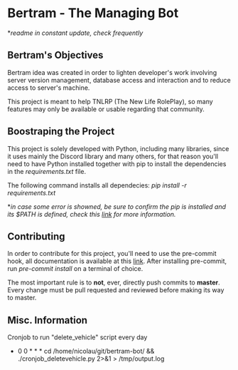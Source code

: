 # **Bertram - The Managing Bot**
**readme in constant update, check frequently*

## **Bertram's Objectives**
Bertram idea was created in order to lighten developer's work involving server version management, database access and interaction and to reduce access to server's machine.

This project is meant to help TNLRP (The New Life RolePlay), so many features may only be available or usable regarding that community.

## **Boostraping the Project**
This project is solely developed with Python, including many libraries, since it uses mainly the Discord library and many others, for that reason you'll need to have Python installed together with pip to install the dependencies in the *requirements.txt* file.

The following command installs all dependecies: *pip install -r requirements.txt*

**in case some error is showned, be sure to confirm the pip is installed and its $PATH is defined, check this [link](https://pip.pypa.io/en/stable/installation/) for more information.*

## **Contributing**
In order to contribute for this project, you'll need to use the pre-commit hook, all documentation is available at this [link](https://pre-commit.com/).
After installing pre-commit, run *pre-commit install* on a terminal of choice.

The most important rule is to **not**, ever, directly push commits to **master**. Every change must be pull requested and reviewed before making its way to master.

## **Misc. Information**
Cronjob to run "delete_vehicle" script every day
- 0 0 * * * cd /home/nicolau/git/bertram-bot/ && ./cronjob_deletevehicle.py 2>&1 > /tmp/output.log
